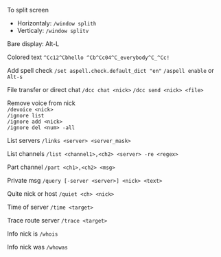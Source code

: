 To split screen

 * Horizontaly: `/window splith`
 * Verticaly: `/window splitv`

Bare display: Alt-L

Colored text
`^Cc12^Cbhello ^Cb^Cc04^C_everybody^C_^Cc!`

Add spell check
`/set aspell.check.default_dict "en"`
`/aspell enable`   or   `Alt-s`

File transfer or direct chat
`/dcc chat <nick>`
`/dcc send <nick> <file>`

Remove voice from nick  
`/devoice <nick>`  
`/ignore list`  
`/ignore add <nick>`  
`/ignore del <num> -all`  

List servers
`/links <server> <server_mask>`

List channels
`/list <channel1>,<ch2> <server> -re <regex>`

Part channel
`/part <ch1>,<ch2> <msg>`

Private msg
`/query [-server <server>] <nick> <text>`

Quite nick or host
`/quiet <ch> <nick>`

Time of server
`/time <target>`

Trace route server
`/trace <target>`

Info nick is
`/whois`

Info nick was
`/whowas`

